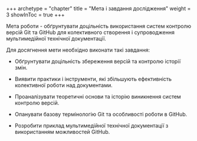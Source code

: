 +++
archetype = "chapter"
title = "Мета і завдання дослідження"
weight = 3
showInToc = true
+++

Мета роботи - обґрунтувати доцільність використання систем контролю
версій Git та GitHub для колективного створення і супроводження
мультимедійної технічної документації.

Для досягнення мети необхідно виконати такі завдання:

-   Обґрунтувати доцільність збереження версій та контролю історії змін.

-   Виявити практики і інструменти, які збільшують ефективність
    колективної роботи над документами.

-   Проаналізувати теоретичні основи та історію виникнення систем
    контролю версій.

-   Опанувати базову термінологію Git та особливості роботи в GitHub.

-   Розробити приклад мультимедійної технічної документації з
    використанням можливостей GitHub.

